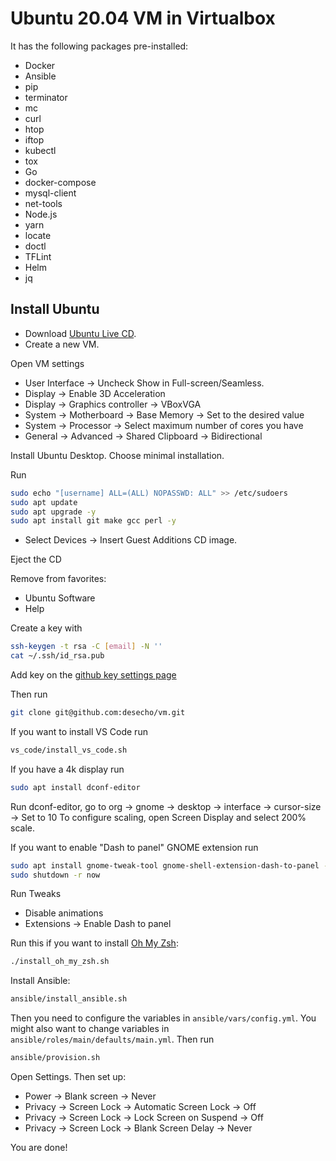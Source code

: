 # Ubuntu 20.04 VM in Virtualbox

It has the following packages pre-installed:

* Docker
* Ansible
* pip
* terminator
* mc
* curl
* htop
* iftop
* kubectl
* tox
* Go
* docker-compose
* mysql-client
* net-tools
* Node.js
* yarn
* locate
* doctl
* TFLint
* Helm
* jq

## Install Ubuntu

* Download [Ubuntu Live CD](https://www.ubuntu.com/download/desktop).
* Create a new VM.

Open VM settings

* User Interface -> Uncheck Show in Full-screen/Seamless.
* Display -> Enable 3D Acceleration
* Display -> Graphics controller -> VBoxVGA
* System -> Motherboard -> Base Memory -> Set to the desired value
* System -> Processor -> Select maximum number of cores you have
* General -> Advanced -> Shared Clipboard -> Bidirectional

Install Ubuntu Desktop. Choose minimal installation.

Run
```bash
sudo echo "[username] ALL=(ALL) NOPASSWD: ALL" >> /etc/sudoers
sudo apt update
sudo apt upgrade -y
sudo apt install git make gcc perl -y
```

* Select Devices -> Insert Guest Additions CD image.

Eject the CD

Remove from favorites:

* Ubuntu Software
* Help

Create a key with
```bash
ssh-keygen -t rsa -C [email] -N ''
cat ~/.ssh/id_rsa.pub
```

Add key on the [github key settings page](https://github.com/settings/keys)

Then run
```bash
git clone git@github.com:desecho/vm.git
```

If you want to install VS Code run
```bash
vs_code/install_vs_code.sh
```

If you have a 4k display run
```bash
sudo apt install dconf-editor
```
Run dconf-editor, go to org -> gnome -> desktop -> interface -> cursor-size -> Set to 10
To configure scaling, open Screen Display and select 200% scale.

If you want to enable "Dash to panel" GNOME extension run
```bash
sudo apt install gnome-tweak-tool gnome-shell-extension-dash-to-panel -y
sudo shutdown -r now
```

Run Tweaks
* Disable animations
* Extensions -> Enable Dash to panel

Run this if you want to install [Oh My Zsh](https://github.com/robbyrussell/oh-my-zsh):
```bash
./install_oh_my_zsh.sh
```

Install Ansible:
```bash
ansible/install_ansible.sh
```

Then you need to configure the variables in `ansible/vars/config.yml`.
You might also want to change variables in `ansible/roles/main/defaults/main.yml`.
Then run
```bash
ansible/provision.sh
```

Open Settings. Then set up:
- Power -> Blank screen -> Never
- Privacy -> Screen Lock -> Automatic Screen Lock -> Off
- Privacy -> Screen Lock -> Lock Screen on Suspend -> Off
- Privacy -> Screen Lock -> Blank Screen Delay -> Never

You are done!
